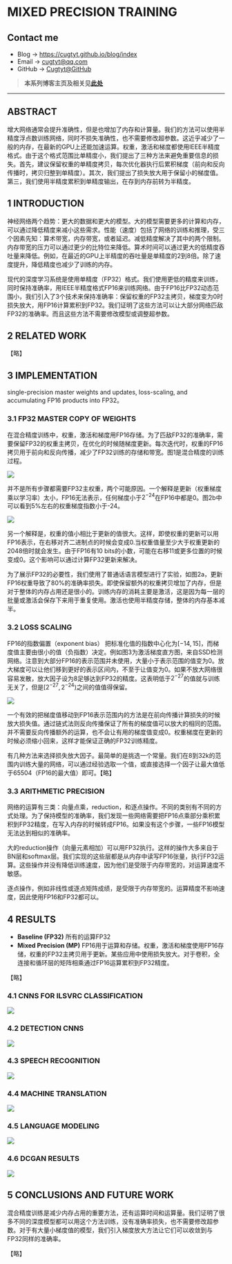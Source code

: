 # MIXED PRECISION TRAINING

## Contact me

* Blog -> <https://cugtyt.github.io/blog/index>
* Email -> <cugtyt@qq.com>
* GitHub -> [Cugtyt@GitHub](https://github.com/Cugtyt)

> **本系列博客主页及相关见**[**此处**](https://cugtyt.github.io/blog/papers/index)

---

<head>
    <script src="https://cdn.mathjax.org/mathjax/latest/MathJax.js?config=TeX-AMS-MML_HTMLorMML" type="text/javascript"></script>
    <script type="text/x-mathjax-config">
        MathJax.Hub.Config({
            tex2jax: {
            skipTags: ['script', 'noscript', 'style', 'textarea', 'pre'],
            inlineMath: [['$','$']]
            }
        });
    </script>
</head>

## ABSTRACT

增大网络通常会提升准确性，但是也增加了内存和计算量。我们的方法可以使用半精度浮点数训练网络，同时不损失准确性，也不需要修改超参数。这近乎减少了一般的内存，在最新的GPU上还能加速运算。权重，激活和梯度都使用IEEE半精度格式。由于这个格式范围比单精度小，我们提出了三种方法来避免重要信息的损失。首先，建议保留权重的单精度拷贝，每次优化器执行后累积梯度（前向和反向传播时，拷贝归整到单精度）。其次，我们提出了损失放大用于保留小的梯度值。第三，我们使用半精度累积到单精度输出，在存到内存前转为半精度。

## 1 INTRODUCTION

神经网络两个趋势：更大的数据和更大的模型。大的模型需要更多的计算和内存，可以通过降低精度来减小这些需求。性能（速度）包括了网络的训练和推理，受三个因素先知：算术带宽，内存带宽，或者延迟。减低精度解决了其中的两个限制。内存带宽的压力可以通过更少的比特位来降低。算术时间可以通过更大的低精度吞吐量来降低。例如，在最近的GPU上半精度的吞吐量是单精度的2到8倍。除了速度提升，降低精度也减少了训练的内存。

现代的深度学习系统是使用单精度（FP32）格式。我们使用更低的精度来训练，同时保持准确率，用IEEE半精度格式FP16来训练网络。由于FP16比FP32动态范围小，我们引入了3个技术来保持准确率：保留权重的FP32主拷贝，梯度变为0时损失放大，用FP16计算累积到FP32。我们证明了这些方法可以让大部分网络匹敌FP32的准确率。而且这些方法不需要修改模型或调整超参数。

## 2 RELATED WORK

【略】

## 3 IMPLEMENTATION

single-precision master weights and updates, loss-scaling, and accumulating FP16 products into FP32。

### 3.1 FP32 MASTER COPY OF WEIGHTS

在混合精度训练中，权重，激活和梯度用FP16存储。为了匹敌FP32的准确率，需要保留FP32的权重主拷贝，在优化的时候随梯度更新。每次迭代时，权重的FP16拷贝用于前向和反向传播，减少了FP32训练的存储和带宽。图1是混合精度的训练过程。

![](R/mixed-precision-fig1.png)

并不是所有步骤都需要FP32主权重，两个可能原因。一个解释是更新（权重梯度乘以学习率）太小，FP16无法表示，任何梯度小于$2^{-24}$在FP16中都是0。图2b中可以看到5%左右的权重梯度指数小于-24。

![](R/mixed-precision-fig2.png)

另一个解释是，权重的值小相比于更新的值很大。这样，即使权重的更新可以用FP16表示，在右移对齐二进制点的时候会变成0.当权重值量至少大于权重更新的2048倍时就会发生。由于FP16有10 bits的小数，可能在右移11或更多位置的时候变成0。这个影响可以通过计算FP32更新来解决。

为了展示FP32的必要性，我们使用了普通话语言模型进行了实验，如图2a，更新FP16权重导致了80%的准确率损失。即使保留额外的权重拷贝增加了内存，但是对于整体的内存占用还是很小的。训练内存的消耗主要是激活，这是因为每一层的批量或激活会保存下来用于重复使用。激活也使用半精度存储，整体的内存基本减半。

### 3.2 LOSS SCALING

FP16的指数偏置（exponent bias） 把标准化值的指数中心化为$[-14,15]$，而梯度值主要由很小的值（负指数）决定。例如图3为激活梯度直方图，来自SSD检测网络。注意到大部分FP16的表示范围并未使用，大量小于表示范围的值变为0。放大梯度可以让他们移到更好的表示区间内，不至于让值变为0。如果不放大网络很容易发散，放大因子设为8足够达到FP32的精度。这表明低于$2^{-27}$的值就与训练无关了，但是$\left[2^{-27}, 2^{-24}\right)$之间的值值得保留。

![](R/mixed-precision-fig3.png)

一个有效的把梯度值移动到FP16表示范围内的方法是在前向传播计算损失的时候放大损失值。通过链式法则反向传播保证了所有的梯度值可以放大的相同的范围。并不需要反向传播额外的运算，也不会让有用的梯度值变成0。权重梯度在更新的时候必须缩小回来，这样才能保证正确的FP32训练精度。

有几种方法来选择损失放大因子。最简单的是挑选一个常量。我们在8到32k的范围内训练大量的网络，可以通过经验选取一个值，或直接选择一个因子让最大值低于65504（FP16的最大值）即可。【略】

### 3.3 ARITHMETIC PRECISION

网络的运算有三类：向量点乘，reduction，和逐点操作。不同的类别有不同的方式处理。为了保持模型的准确率，我们发现一些网络需要把FP16点乘部分乘积累积到FP32精度，在写入内存的时候转成FP16。如果没有这个步骤，一些FP16模型无法达到相似的准确率。

大的reduction操作（向量元素相加）可以用FP32执行。这样的操作大多来自于BN层和softmax层。我们实现的这些层都是从内存中读写FP16张量，执行FP32运算。这些操作并没有降低训练速度，因为他们是受限于内存带宽的，对运算速度不敏感。

逐点操作，例如非线性或逐点矩阵成绩，是受限于内存带宽的。运算精度不影响速度，因此使用FP16和FP32都可以。

## 4 RESULTS

*  **Baseline (FP32)** 所有的运算FP32
*  **Mixed Precision (MP)** FP16用于运算和存储。权重，激活和梯度使用FP16存储，权重的FP32主拷贝用于更新。某些应用中使用损失放大。对于卷积，全连接和循环层的矩阵相乘通过FP16运算累积到FP32精度。

【略】

### 4.1 CNNS FOR ILSVRC CLASSIFICATION

![](R/mixed-precision-tab1.png)

### 4.2 DETECTION CNNS

![](R/mixed-precision-tab2.png)

### 4.3 SPEECH RECOGNITION

![](R/mixed-precision-tab3.png)

### 4.4 MACHINE TRANSLATION

![](R/mixed-precision-fig4.png)

### 4.5 LANGUAGE MODELING

![](R/mixed-precision-fig5.png)

### 4.6 DCGAN RESULTS

![](R/mixed-precision-fig6.png)

## 5 CONCLUSIONS AND FUTURE WORK

混合精度训练是减少内存占用的重要方法，还有运算时间和运算量。我们证明了很多不同的深度模型都可以用这个方法训练，没有准确率损失，也不需要修改超参数。对于有大量小梯度值的模型，我们引入梯度放大方法让它们可以收敛到与FP32同样的准确率。

【略】